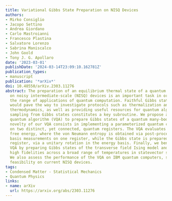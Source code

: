```yaml
---
title: Variational Gibbs State Preparation on NISQ Devices
authors:
- Mirko Consiglio
- Jacopo Settino
- Andrea Giordano
- Carlo Mastroianni
- Francesco Plastina
- Salvatore Lorenzo
- Sabrina Maniscalco
- John Goold
- Tony J. G. Apollaro
date: '2023-03-01'
publishDate: '2024-03-14T23:09:10.162781Z'
publication_types:
- manuscript
publication: '*arXiv*'
doi: 10.48550/arXiv.2303.11276
abstract: The preparation of an equilibrium thermal state of a quantum many-body system
  on noisy intermediate-scale (NISQ) devices is an important task in order to extend
  the range of applications of quantum computation. Faithful Gibbs state preparation
  would pave the way to investigate protocols such as thermalization and out-of-equilibrium
  thermodynamics, as well as providing useful resources for quantum algorithms, where
  sampling from Gibbs states constitutes a key subroutine. We propose a variational
  quantum algorithm (VQA) to prepare Gibbs states of a quantum many-body system. The
  novelty of our VQA consists in implementing a parameterized quantum circuit acting
  on two distinct, yet connected, quantum registers. The VQA evaluates the Helmholtz
  free energy, where the von Neumann entropy is obtained via post-processing of computational
  basis measurements on one register, while the Gibbs state is prepared on the other
  register, via a unitary rotation in the energy basis. Finally, we benchmark our
  VQA by preparing Gibbs states of the transverse field Ising model and achieve remarkably
  high fidelities across a broad range of temperatures in statevector simulations.
  We also assess the performance of the VQA on IBM quantum computers, showcasing its
  feasibility on current NISQ devices.
tags:
- Condensed Matter - Statistical Mechanics
- Quantum Physics
links:
- name: arXiv
  url: https://arxiv.org/abs/2303.11276
---
```

